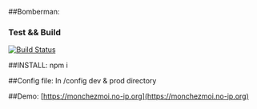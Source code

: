 ##Bomberman:

### Test && Build
[![Build Status](https://travis-ci.org/julesGoullee/bomberman.png)](https://travis-ci.org/julesGoullee/bomberman)

##INSTALL:
 npm i

##Config file:
In /config dev & prod directory

##Demo:
[https://monchezmoi.no-ip.org](https://monchezmoi.no-ip.org)


